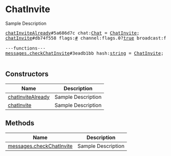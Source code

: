 # ChatInvite

Sample Description

<pre>
<a href="../constructor/chatInviteAlready.md">chatInviteAlready</a>#5a686d7c chat:<a href="../type/Chat.md">Chat</a> = <a href="../type/ChatInvite.md">ChatInvite</a>;
<a href="../constructor/chatInvite.md">chatInvite</a>#db74f558 flags:<a href="../type/#.md">#</a> channel:flags.0?<a href="../type/true.md">true</a> broadcast:flags.1?<a href="../type/true.md">true</a> public:flags.2?<a href="../type/true.md">true</a> megagroup:flags.3?<a href="../type/true.md">true</a> title:<a href="../type/string.md">string</a> photo:<a href="../type/ChatPhoto.md">ChatPhoto</a> participants_count:<a href="../type/int.md">int</a> participants:flags.4?Vector&lt;<a href="../type/User.md">User</a>&gt; = <a href="../type/ChatInvite.md">ChatInvite</a>;

---functions---
<a href="../method/messages.checkChatInvite.md">messages.checkChatInvite</a>#3eadb1bb hash:<a href="../type/string.md">string</a> = <a href="../type/ChatInvite.md">ChatInvite</a>;

</pre>

## Constructors

| Name | Description |
|------|-------------|
| [chatInviteAlready](../constructor/chatInviteAlready.md) | Sample Description |
| [chatInvite](../constructor/chatInvite.md) | Sample Description |

## Methods

| Name | Description |
|------|-------------|
| [messages.checkChatInvite](../method/messages.checkChatInvite.md) | Sample Description |
